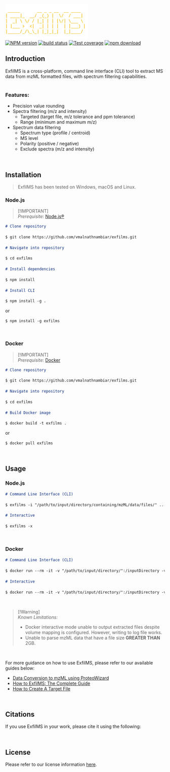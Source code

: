 ![ExfilMS](./img/logo.png)\
[![NPM version][npm-image]][npm-url]
[![build status][ci-image]][ci-url]
[![Test coverage][codecov-image]][codecov-url]
[![npm download][download-image]][download-url]

## Introduction

ExfilMS is a cross-platform, command line interface (CLI) tool to extract MS data from mzML formatted files, with spectrum filtering capabilities.\
<br>

### Features:

- Precision value rounding
- Spectra filtering (m/z and intensity)
  - Targeted (target file, m/z tolerance and ppm tolerance)
  - Range (minimum and maximum m/z)
- Spectrum data filtering
  - Spectrum type (profile / centroid)
  - MS level
  - Polarity (positive / negative)
  - Exclude spectra (m/z and intensity)

<br>

## Installation

> ExfilMS has been tested on Windows, macOS and Linux.

### Node.js

> [!IMPORTANT]\
> _Prerequisite:_ [Node.js®][nodejs-url]

```md
# Clone repository

$ git clone https://github.com/vmalnathnambiar/exfilms.git

# Navigate into repository

$ cd exfilms

# Install dependencies

$ npm install

# Install CLI

$ npm install -g .
```

or

`$ npm install -g exfilms`

<br>

### Docker

> [!IMPORTANT]\
> _*Prerequisite:*_ [Docker][docker-url]

```md
# Clone repository

$ git clone https://github.com/vmalnathnambiar/exfilms.git

# Navigate into repository

$ cd exfilms

# Build Docker image

$ docker build -t exfilms .
```

or

`$ docker pull exfilms`

<br>

## Usage

### Node.js

```md
# Command Line Interface (CLI)

$ exfilms -i "/path/to/input/directory/containing/mzML/data/files/" ...

# Interactive

$ exfilms -x
```

<br>

### Docker

```md
# Command Line Interface (CLI)

$ docker run --rm -it -v "/path/to/input/directory/":/inputDirectory -v "/path/to/output/directory/":/outputDirectory -v "/path/to/log/directory/":/logDirectory exfilms -i /inputDirectory -o /outputDirectory -l /logDirectory ....

# Interactive

$ docker run --rm -it -v "/path/to/input/directory/":/inputDirectory -v "/path/to/output/directory/":/outputDirectory -v "/path/to/log/directory/":/logDirectory exfilms -x
```

<br>

> [!Warning]\
> _Known Limitations:_
>
> - Docker interactive mode unable to output extracted files despite volume mapping is configured. However, writing to log file works.
> - Unable to parse mzML data that have a file size **GREATER THAN** 2GB.

<br>

For more guidance on how to use ExfilMS, please refer to our available guides below:

- [Data Conversion to mzML using ProteoWizard](./doc/data-conversion-to-mzml-using-proteowizard.md)
- [How to ExfilMS: The Complete Guide](./doc/how-to-exfilms-the-complete-guide.md)
- [How to Create A Target File](./doc/how-to-create-a-target-file.md)

<br>

## Citations

If you use ExfilMS in your work, please cite it using the following:

<!-- <a id="1">[1]</a> -->

<br>

<!-- ## API Documentation
Please refer to our API documentation [here](https://vmalnathnambiar.github.io/exfilms/). -->

## License

Please refer to our license information [here](./LICENSE).

<!-- URLs used in the markdown document-->

[npm-image]: https://img.shields.io/npm/v/exfilms.svg
[npm-url]: https://www.npmjs.com/package/exfilms
[ci-image]: https://github.com/vmalnathnambiar/exfilms/workflows/Node.js%20CI/badge.svg?branch=main
[ci-url]: https://github.com/vmalnathnambiar/exfilms/actions?query=workflow%3A%22Node.js+CI%22
[codecov-image]: https://img.shields.io/codecov/c/github/vmalnathnambiar/exfilms.svg
[codecov-url]: https://codecov.io/gh/vmalnathnambiar/exfilms
[download-image]: https://img.shields.io/npm/dm/exfilms.svg
[download-url]: https://www.npmjs.com/package/exfilms
[nodejs-url]: https://nodejs.org/en/download/
[docker-url]: https://docs.docker.com/engine/install/
